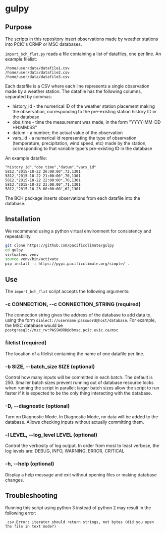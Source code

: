 # gulpy

## Purpose
The scripts in this repository insert observations made by weather stations into PCIC's CRMP or MSC databases.

`import_bch_flat.py` reads a file containing a list of datafiles, one per line. An example filelist:

```
/home/user/data/datafile1.csv
/home/user/data/datafile2.csv
/home/user/data/datafile3.csv
```
Each datafile is a CSV where each line represents a single observation made by a weather station. The datafile has the following columns, separated by commas:
* history_id - the numerical ID of the weather station placement making the observation, corresponding to the pre-existing station history ID in the database
* obs_time - time the measurement was made, in the form "YYYY-MM-DD HH:MM:SS"
* datum - a number; the actual value of the observation 
* vars_id - a numerical id representing the type of observation (temperature, precipitation, wind speed, etc) made by the station, corresponding to that variable type's pre-existing ID in the database

An example datafile:
```
"history_id","obs_time","datum","vars_id"
5812,"2015-10-22 20:00:00",72,1301
5812,"2015-10-22 21:00:00",70,1301
5812,"2015-10-22 22:00:00",70,1301
5812,"2015-10-22 23:00:00",71,1301
5812,"2015-10-23 00:00:00",62,1301

```
The BCH package inserts observations from each datafile into the database.

## Installation

We recommend using a python virtual environment for consistency and repeatability.

```bash
git clone https://github.com/pacificclimate/gulpy
cd gulpy
virtualenv venv
source venv/bin/activate
pip install -i https://pypi.pacificclimate.org/simple/ .
```

## Use
The `import_bch_flat` script accepts the following arguments:

### -c CONNECTION, --c CONNECTION_STRING (required)
The connection string gives the address of the database to add data to, using the form `dialect://username:password@host/database`. For example, the MSC database would be `postgresql://msc_rw:PASSWORD@dbmsc.pcic.uvic.ca/msc`

### filelist (required)
The location of a filelist containing the name of one datafile per line.

### -b SIZE, --batch_size SIZE (optional)
Control how many inputs will be committed in each batch. The default is 250. Smaller batch sizes prevent running out of database resource locks when running the script in parallel; larger batch sizes allow the script to run faster if it is expected to be the only thing interacting with the database.

### -D, --diagnostic (optional)
Turn on Diagnostic Mode. In Diagnostic Mode, no data will be added to the database. Allows checking inputs without actually committing them.

### -l LEVEL, --log_level LEVEL (optional)
Control the verbosity of log output. In order from most to least verbose, the log levels are: DEBUG, INFO, WARNING, ERROR, CRITICAL

### -h, --help (optional)
Display a help message and exit without opening files or making database changes.

## Troubleshooting
Running this script using python 3 instead of python 2 may result in the following error:

```
_csv.Error: iterator should return strings, not bytes (did you open the file in text mode?)
```